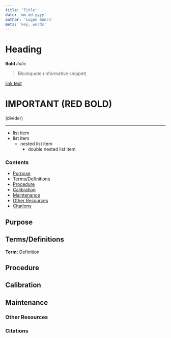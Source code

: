 ```yaml
---
title: 'Title'
date: 'mm-dd-yyyy'
author: 'Logan Bunch'
meta: 'key, words'
---
```

# Heading
**Bold**
*italic*
>Blockquote (informative snippet)

[link text](link/path)
# **IMPORTANT (RED BOLD)**

(divider)
***

- list item
- list item
  - nested list item
    - double nested list item

### Contents
- [Purpose](#purpose)
- [Terms/Definitions](#termsdefinitions)
- [Procedure](#procedure)
- [Calibration](#calibration)
- [Maintenance](#maintenance)
- [Other Resources](#other-resources)
- [Citations](#citations)

## Purpose

## Terms/Definitions
**Term:** Definition

## Procedure

## Calibration

## Maintenance

### Other Resources

### Citations
